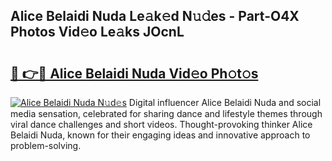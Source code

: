 ## Alice Belaidi Nuda Le𝚊k𝚎d N𝚞𝚍es - Part-O4X Photos Vid𝚎o Le𝚊ks JOcnL

# <h2><a href="http://fbd3891.evod.top/?m=Alice+Belaidi+Nuda">🔗 👉🔴 Alice Belaidi Nuda Vid𝚎o Ph𝚘t𝚘s</a></h2>

[![Alice Belaidi Nuda N𝚞d𝚎s](https://i.imgur.com/8V9OHl7.gif)](http://fbd3891.evod.top/?m=Alice+Belaidi+Nuda)
Digital influencer Alice Belaidi Nuda and social media sensation, celebrated for sharing dance and lifestyle themes through viral dance challenges and short videos. Thought-provoking thinker Alice Belaidi Nuda, known for their engaging ideas and innovative approach to problem-solving. 
